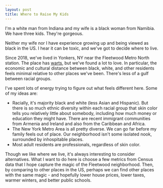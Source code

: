 ```yaml
---
layout: post
title: Where to Raise My Kids
---
```


I'm a white man from Indiana and my wife is a black woman from Namibia. We have three kids. They're gorgeous.

Neither my wife nor I have experience growing up and being viewed as black in the US. I hear it can be toxic, and we've got to decide where to live.

Since 2018, we've lived in Yonkers, NY near the Fleetwood Metro North station. The place has [warts](https://wyattclarke.github.io/Litterbugs/), but we've found a lot to love. In particular, the economic and cultural distance between black, white, and other residents feels minimal relative to other places we've been. There's less of a gulf between racial groups.

I've spent lots of energy trying to figure out what feels different here. Some of my ideas are:
- Racially, it's majority black and white (less Asian and Hispanic). But there is so much ethnic diversity within each racial group that skin color tells you relatively little about somebody, including how much money or education they might have. There are recent immigrant communities from Armenia and Ireland and also from the Caribbean and Africa. 
- The New York Metro Area is all pretty diverse. We can go far before my family feels out of place. Our neighborhood isn't some isolated nook, surrounded by inhospitable places.
- Most adult residents are professionals, regardless of skin color. 

Though we like where we live, it's always interesting to consider alternatives. What I want to do here is choose a few metrics from Census data that I hope capture the magic of the Fleetwood neighborhood. Then, by comparing to other places in the US, perhaps we can find other places with the same magic - and hopefully lower house prices, lower taxes, warmer winters, and better public schools.
